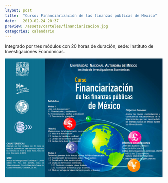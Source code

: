```yaml
---
layout: post
title:  "Curso: Financiarización de las finanzas públicas de México"
date:   2019-02-24 20:37
preview: /assets/carteles/financiarizacion.jpg
categories: calendario
---
```


Integrado por tres módulos con 20 horas de duración, sede: Instituto de Investigaciones Económicas.

![Curso: Financiarización de las finanzas públicas de México](/assets/carteles/financiarizacion.jpg)
